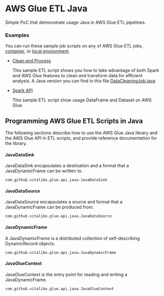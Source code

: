 # AWS Glue ETL Java

Simple PoC that demonstrate usage Java in AWS Glue ETL pipelines.

### Examples

You can run these sample job scripts on any of AWS Glue ETL
jobs, [container](https://aws.amazon.com/blogs/big-data/developing-aws-glue-etl-jobs-locally-using-a-container/),
or [local environment](https://docs.aws.amazon.com/glue/latest/dg/aws-glue-programming-etl-libraries.html).

- [Clean and Process](https://github.com/aws-samples/aws-glue-samples/blob/master/examples/data_cleaning_and_lambda.md)

  This sample ETL script shows you how to take advantage of both Spark and AWS Glue features to clean and transform data
  for efficient analysis. A Java version you can find in this file [DataCleaningJob.java](/src/main/java/com/github/vitalibo/glue/job/DataCleaningJob.java)

- [Spark API](/src/main/java/com/github/vitalibo/glue/job/IncomeAvgJob.java)

  This sample ETL script show usage DataFrame and Dataset on AWS Glue.

## Programming AWS Glue ETL Scripts in Java

The following sections describe how to use the AWS Glue Java library and the AWS Glue API in ETL scripts, and provide
reference documentation for the library.

#### JavaDataSink

JavaDataSink encapsulates a destination and a format that a JavaDynamicFrame can be written to.

`com.github.vitalibo.glue.api.java.JavaDataSink`

#### JavaDataSource

JavaDataSource encapsulates a source and format that a JavaDynamicFrame can be produced from.

`com.github.vitalibo.glue.api.java.JavaDataSource`

#### JavaDynamicFrame

A JavaDynamicFrame is a distributed collection of self-describing DynamicRecord objects.

`com.github.vitalibo.glue.api.java.JavaDynamicFrame`

#### JavaGlueContext

JavaGlueContext is the entry point for reading and writing a JavaDynamicFrame.

`com.github.vitalibo.glue.api.java.JavaGlueContext`

